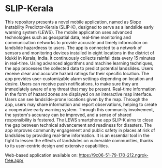 # SLIP-Kerala
This repository presents a novel mobile application, named as Slope Instability Predictor-Kerala (SLIP-K), designed to serve as a landslide early warning system (LEWS). The mobile application uses advanced technologies such as geospatial data, real-time monitoring and communication networks to provide accurate and timely information on landslide hazardness to users. The app is connected to a network of sensors and monitoring devices installed in eight locations in the district of Idukki in Kerala, India. It continuously collects rainfall data every 15 minutes in real-time. Using advanced algorithms and machine learning techniques, the app processes the collected data to predict potential landslides. Users receive clear and accurate hazard ratings for their specific location. The app provides user-customizable alarm settings depending on location and desire. Users can receive push notifications, to make sure they are immediately aware of any threat that may be present. Real-time information in the form of hazard zones are displayed on an interactive map interface. Users can see landslide-prone locations given by the map. Through the app, users may share information and report observations, helping to create a cooperative early warning system. Through this community involvement, the system's accuracy can be improved, and a sense of shared responsibility is fostered. The LEWS smartphone app SLIP-K aims to close the gap between technical advancement and readiness for disasters. The app improves community engagement and public safety in places at risk of landslides by providing real-time information. It is an essential tool in the fight to lessen the effects of landslides on vulnerable communities, thanks to its user-centric design and extensive capabilities.

Web-based application available on: https://9c06-51-79-170-212.ngrok-free.app/

